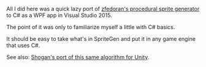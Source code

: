 All I did here was a quick lazy port of [zfedoran's procedural sprite generator](https://github.com/zfedoran/pixel-sprite-generator) to C# as a WPF app in Visual Studio 2015.

The point of it was only to familiarize myself a little with C# basics.

It should be easy to take what's in SpriteGen and put it in any game engine that uses C#.

See also: [Shogan's port of this same algorithm for Unity](https://github.com/Shogan/PixelSpriteGenerator-Unity).
